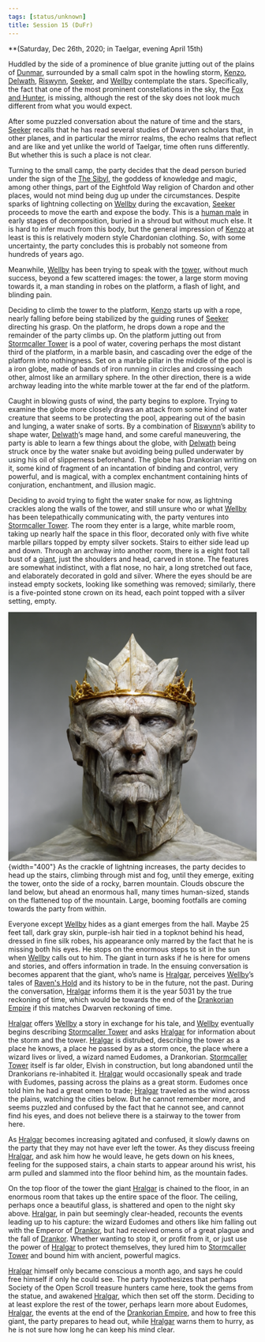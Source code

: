 ```yaml
---
tags: [status/unknown]
title: Session 15 (DuFr)
---
```



**(Saturday, Dec 26th, 2020; in Taelgar, evening April 15th)

Huddled by the side of a prominence of blue granite jutting out of the plains of [Dunmar](<../../../gazetteer/greater-dunmar/realms/dunmar/dunmar.md>), surrounded by a small calm spot in the howling storm, [Kenzo](<../../../people/pcs/dunmar-fellowship/kenzo.md>), [Delwath](<../../../people/pcs/dunmar-fellowship/delwath.md>), [Riswynn](<../../../people/pcs/dunmar-fellowship/riswynn.md>), [Seeker](<../../../people/pcs/dunmar-fellowship/seeker.md>), and [Wellby](<../../../people/pcs/dunmar-fellowship/wellby.md>) contemplate the stars. Specifically, the fact that one of the most prominent constellations in the sky, the [Fox and Hunter](<../../../cosmology/gods/demigods/fox-and-hunter.md>), is missing, although the rest of the sky does not look much different from what you would expect.

After some puzzled conversation about the nature of time and the stars, [Seeker](<../../../people/pcs/dunmar-fellowship/seeker.md>) recalls that he has read several studies of Dwarven scholars that, in other planes, and in particular the mirror realms, the echo realms that reflect and are like and yet unlike the world of Taelgar, time often runs differently. But whether this is such a place is not clear. 

Turning to the small camp, the party decides that the dead person buried under the sign of the [The Sibyl](<../../../cosmology/gods/incorporeal-gods/mos-numena/the-sibyl.md>), the goddess of knowledge and magic, among other things, part of the Eightfold Way religion of Chardon and other places, would not mind being dug up under the circumstances. Despite sparks of lightning collecting on [Wellby](<../../../people/pcs/dunmar-fellowship/wellby.md>) during the excavation, [Seeker](<../../../people/pcs/dunmar-fellowship/seeker.md>) proceeds to move the earth and expose the body. This is a [human male](<../../../people/chardonians/alban.md>) in early stages of decomposition, buried in a shroud but without much else. It is hard to infer much from this body, but the general impression of [Kenzo](<../../../people/pcs/dunmar-fellowship/kenzo.md>) at least is this is relatively modern style Chardonian clothing. So, with some uncertainty, the party concludes this is probably not someone from hundreds of years ago.

Meanwhile, [Wellby](<../../../people/pcs/dunmar-fellowship/wellby.md>) has been trying to speak with the [tower](<../../../gazetteer/greater-dunmar/dunmari-basin/stormcaller-tower.md>), without much success, beyond a few scattered images: the tower, a large storm moving towards it, a man standing in robes on the platform, a flash of light, and blinding pain.

Deciding to climb the tower to the platform, [Kenzo](<../../../people/pcs/dunmar-fellowship/kenzo.md>) starts up with a rope, nearly falling before being stabilized by the guiding runes of [Seeker](<../../../people/pcs/dunmar-fellowship/seeker.md>) directing his grasp. On the platform, he drops down a rope and the remainder of the party climbs up. On the platform jutting out from [Stormcaller Tower](<../../../gazetteer/greater-dunmar/dunmari-basin/stormcaller-tower.md>) is a pool of water, covering perhaps the most distant third of the platform, in a marble basin, and cascading over the edge of the platform into nothingness. Set on a marble pillar in the middle of the pool is a iron globe, made of bands of iron running in circles and crossing each other, almost like an armillary sphere. In the other direction, there is a wide archway leading into the white marble tower at the far end of the platform.

Caught in blowing gusts of wind, the party begins to explore. Trying to examine the globe more closely draws an attack from some kind of water creature that seems to be protecting the pool, appearing out of the basin and lunging, a water snake of sorts. By a combination of [Riswynn](<../../../people/pcs/dunmar-fellowship/riswynn.md>)’s ability to shape water, [Delwath](<../../../people/pcs/dunmar-fellowship/delwath.md>)’s mage hand, and some careful maneuvering, the party is able to learn a few things about the globe, with [Delwath](<../../../people/pcs/dunmar-fellowship/delwath.md>) being struck once by the water snake but avoiding being pulled underwater by using his oil of slipperness beforehand. The globe has Drankorian writing on it, some kind of fragment of an incantation of binding and control, very powerful, and is magical, with a complex enchantment containing hints of conjuration, enchantment, and illusion magic. 

Deciding to avoid trying to fight the water snake for now, as lightning crackles along the walls of the tower, and still unsure who or what [Wellby](<../../../people/pcs/dunmar-fellowship/wellby.md>) has been telepathically communicating with, the party ventures into [Stormcaller Tower](<../../../gazetteer/greater-dunmar/dunmari-basin/stormcaller-tower.md>). The room they enter is a large, white marble room, taking up nearly half the space in this floor, decorated only with five white marble pillars topped by empty silver sockets. Stairs to either side lead up and down. Through an archway into another room, there is a eight foot tall bust of a [giant](<../../../people/giants/hralgar.md>), just the shoulders and head, carved in stone. The features are somewhat indistinct, with a flat nose, no hair, a long stretched out face, and elaborately decorated in gold and silver. Where the eyes should be are instead empty sockets, looking like something was removed; similarly, there is a five-pointed stone crown on its head, each point topped with a silver setting, empty. 

![Hralgar Statue](../../../assets/hralgar-statue.png){width="400"}
As the crackle of lightning increases, the party decides to head up the stairs, climbing through mist and fog, until they emerge, exiting the tower, onto the side of a rocky, barren mountain. Clouds obscure the land below, but ahead an enormous hall, many times human-sized, stands on the flattened top of the mountain. Large, booming footfalls are coming towards the party from within.

Everyone except [Wellby](<../../../people/pcs/dunmar-fellowship/wellby.md>) hides as a giant emerges from the hall. Maybe 25 feet tall, dark gray skin, purple-ish hair tied in a topknot behind his head, dressed in fine silk robes, his appearance only marred by the fact that he is missing both his eyes. He stops on the enormous steps to sit in the sun when [Wellby](<../../../people/pcs/dunmar-fellowship/wellby.md>) calls out to him. The giant in turn asks if he is here for omens and stories, and offers information in trade. In the ensuing conversation is becomes apparent that the giant, who’s name is [Hralgar](<../../../people/giants/hralgar.md>), perceives [Wellby](<../../../people/pcs/dunmar-fellowship/wellby.md>)’s tales of [Raven's Hold](<../../../gazetteer/greater-dunmar/dunmari-basin/raven-s-hold.md>) and its history to be in the future, not the past. During the conversation, [Hralgar](<../../../people/giants/hralgar.md>) informs them it is the year 5031 by the true reckoning of time, which would be towards the end of the [Drankorian Empire](<../../../history/drankorian-era/drankorian-empire.md>) if this matches Dwarven reckoning of time. 

[Hralgar](<../../../people/giants/hralgar.md>) offers [Wellby](<../../../people/pcs/dunmar-fellowship/wellby.md>) a story in exchange for his tale, and [Wellby](<../../../people/pcs/dunmar-fellowship/wellby.md>) eventually begins describing [Stormcaller Tower](<../../../gazetteer/greater-dunmar/dunmari-basin/stormcaller-tower.md>) and asks [Hralgar](<../../../people/giants/hralgar.md>) for information about the storm and the tower. [Hralgar](<../../../people/giants/hralgar.md>) is distrubed, describing the tower as a place he knows, a place he passed by as a storm once, the place where a wizard lives or lived, a wizard named Eudomes, a Drankorian. [Stormcaller Tower](<../../../gazetteer/greater-dunmar/dunmari-basin/stormcaller-tower.md>) itself is far older, Elvish in construction, but long abandoned until the Drankorians re-inhabited it. [Hralgar](<../../../people/giants/hralgar.md>) would occasionally speak and trade with Eudomes, passing across the plains as a great storm. Eudomes once told him he had a great omen to trade; [Hralgar](<../../../people/giants/hralgar.md>) traveled as the wind across the plains, watching the cities below. But he cannot remember more, and seems puzzled and confused by the fact that he cannot see, and cannot find his eyes, and does not believe there is a stairway to the tower from here. 

As [Hralgar](<../../../people/giants/hralgar.md>) becomes increasing agitated and confused, it slowly dawns on the party that they may not have ever left the tower. As they discuss freeing [Hralgar](<../../../people/giants/hralgar.md>), and ask him how he would leave, he gets down on his knees, feeling for the supposed stairs, a chain starts to appear around his wrist, his arm pulled and slammed into the floor behind him, as the mountain fades. 

On the top floor of the tower the giant [Hralgar](<../../../people/giants/hralgar.md>) is chained to the floor, in an enormous room that takes up the entire space of the floor. The ceiling, perhaps once a beautiful glass, is shattered and open to the night sky above. [Hralgar](<../../../people/giants/hralgar.md>), in pain but seemingly clear-headed, recounts the events leading up to his capture: the wizard Eudomes and others like him falling out with the Emperor of [Drankor](<../../../history/drankorian-era/drankor.md>), but had received omens of a great plague and the fall of [Drankor](<../../../history/drankorian-era/drankor.md>). Whether wanting to stop it, or profit from it, or just use the power of [Hralgar](<../../../people/giants/hralgar.md>) to protect themselves, they lured him to [Stormcaller Tower](<../../../gazetteer/greater-dunmar/dunmari-basin/stormcaller-tower.md>) and bound him with ancient, powerful magics. 

[Hralgar](<../../../people/giants/hralgar.md>) himself only became conscious a month ago, and says he could free himself if only he could see. The party hypothesizes that perhaps Society of the Open Scroll treasure hunters came here, took the gems from the statue, and awakened [Hralgar](<../../../people/giants/hralgar.md>), which then set off the storm. Deciding to at least explore the rest of the tower, perhaps learn more about Eudomes, [Hralgar](<../../../people/giants/hralgar.md>), the events at the end of the [Drankorian Empire](<../../../history/drankorian-era/drankorian-empire.md>), and how to free this giant, the party prepares to head out, while [Hralgar](<../../../people/giants/hralgar.md>) warns them to hurry, as he is not sure how long he can keep his mind clear.
